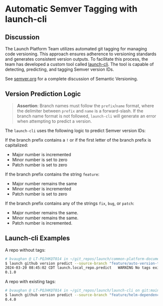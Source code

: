 # Automatic Semver Tagging with launch-cli

## Discussion

The Launch Platform Team utilizes automated git tagging for managing code versioning. This approach ensures adherence to versioning standards and generates consistent version outputs. To facilitate this process, the team has developed a custom tool called [launch-cli](https://github.com/nexient-llc/launch-cli). The tool is capable of detecting, predicting, and tagging Semver version IDs.

See [semver.org](https://semver.org) for a complete discussion of Semantic Versioning.

## Version Prediction Logic

> **Assertion**: Branch names must follow the `prefix`/`name` format, where the delimiter between `prefix` and `name` is a forward-slash. If the branch name format is not followed, `launch-cli` will generate an error when attempting to predict a version.

The `launch-cli` uses the following logic to predict Semver version IDs:

If the branch prefix contains a `!` or if the first letter of the branch prefix is capitalized:

* Major number is incremented
* Minor number is set to zero
* Patch number is set to zero

If the branch prefix contains the string `feature`:

* Major number remains the same
* Minor number is incremented
* Patch number is set to zero

If the branch prefix contains any of the strings `fix`, `bug`, or `patch`:

* Major number remains the same.
* Minor number remains the same.
* Patch number is incremented.

## Launch-cli Examples

A repo without tags:

```bash
# bvaughan @ LT-PQJHKQT014 in ~/git_repos/launch/common-platform-documentation on git:feature/auto-version-tagging-docs o [8:44:37] C:2
$ launch github version predict --source-branch "feature/auto-version-taggig-docs"
2024-03-20 08:45:02 CDT	launch.local_repo.predict	WARNING	No tags exist on this repo, defaulting to 0.1.0
0.1.0
```

A repo with existing tags:

```bash
# bvaughan @ LT-PQJHKQT014 in ~/git_repos/launch/launch-cli on git:main o [8:47:49] C:130
$ launch github version predict --source-branch "feature/helm-dependency-resolver"
0.4.0
```
